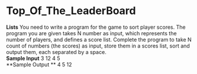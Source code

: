 # Top_Of_The_LeaderBoard
**Lists**
You need to write a program for the game to sort player scores. The program you are given takes N number as input, which represents the number of players, and defines a score list. Complete the program to take N count of numbers (the scores) as input, store them in a scores list, sort and output them, each separated by a space.  
**Sample Input** 
3 12 4 5  
**Sample Output **
4 5 12
